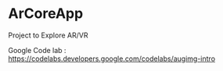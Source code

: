 # ArCoreApp
Project to Explore AR/VR

Google Code lab : https://codelabs.developers.google.com/codelabs/augimg-intro